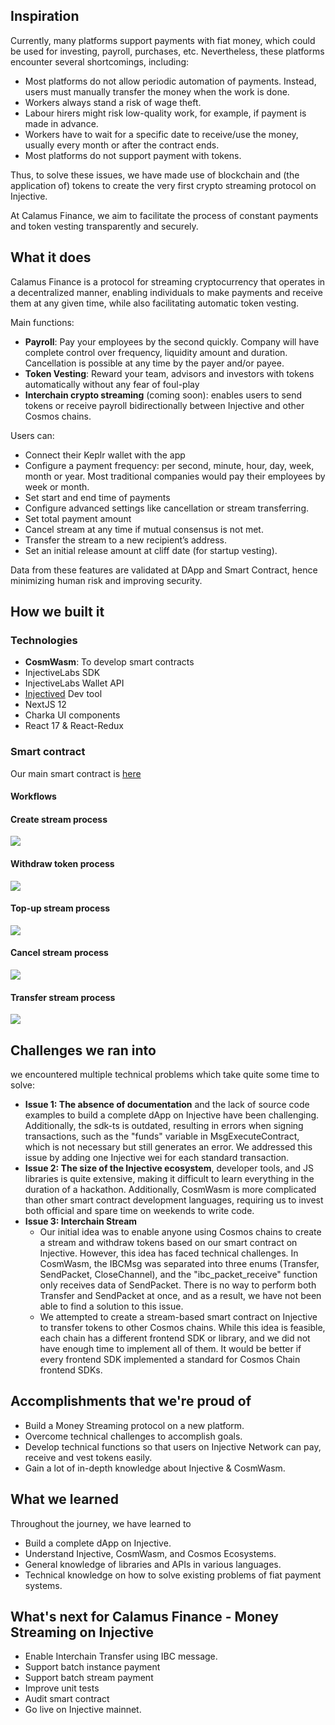 ## Inspiration

Currently, many platforms support payments with fiat money, which could be used for investing, payroll, purchases, etc. Nevertheless, these platforms encounter several shortcomings, including:
- Most platforms do not allow periodic automation of payments. Instead, users must manually transfer the money when the work is done.
- Workers always stand a risk of wage theft.
- Labour hirers might risk low-quality work, for example, if payment is made in advance.
- Workers have to wait for a specific date to receive/use the money, usually every month or after the contract ends.
- Most platforms do not support payment with tokens.

Thus, to solve these issues, we have made use of blockchain and (the application of) tokens to create the very first crypto streaming protocol on Injective.

At Calamus Finance, we aim to facilitate the process of constant payments and token vesting transparently and securely.

## What it does

Calamus Finance is a protocol for streaming cryptocurrency that operates in a decentralized manner, enabling individuals to make payments and receive them at any given time, while also facilitating automatic token vesting.

Main functions:
- **Payroll**: Pay your employees by the second quickly. Company will have complete control over frequency, liquidity amount and duration. Cancellation is possible at any time by the payer and/or payee.
- **Token Vesting**: Reward your team, advisors and investors with tokens automatically without any fear of foul-play
- **Interchain crypto streaming** (coming soon):  enables users to send tokens or receive payroll bidirectionally between Injective and other Cosmos chains.


Users can:
- Connect their Keplr wallet with the app
- Configure a payment frequency: per second, minute, hour, day, week, month or year. Most traditional companies would pay their employees by week or month.
- Set start and end time of payments
- Configure advanced settings like cancellation or stream transferring.
- Set total payment amount
- Cancel stream at any time if mutual consensus is not met.
- Transfer the stream to a new recipient’s address.
- Set an initial release amount at cliff date (for startup vesting).

Data from these features are validated at DApp and Smart Contract, hence minimizing human risk and improving security.

## How we built it
### Technologies
- **CosmWasm**: To develop smart contracts
- InjectiveLabs SDK
- InjectiveLabs Wallet API
- [Injectived](https://docs.injective.network/develop/tools/injectived/install) Dev tool
- NextJS 12
- Charka UI components
- React 17 & React-Redux

### Smart contract

Our main smart contract is [here](https://testnet.explorer.injective.network/contract/inj1tna3283sjqd4vdehglz9r8hgswel3jl6vx8q4a/?tab=transactions)

#### Workflows
#### Create stream process
![](https://github.com/calamuslabs/injective-calamus-finance/blob/c33395360a9577a4e9a66e075b11a552498bf5e5/docs/CreateStream.jpg)

#### Withdraw token process

![](https://github.com/calamuslabs/injective-calamus-finance/blob/c33395360a9577a4e9a66e075b11a552498bf5e5/docs/WithdrawProccess.jpg)

#### Top-up stream process
![](https://github.com/calamuslabs/injective-calamus-finance/blob/c33395360a9577a4e9a66e075b11a552498bf5e5/docs/TopupProcess.jpg)

#### Cancel stream process
![](https://github.com/calamuslabs/injective-calamus-finance/blob/c33395360a9577a4e9a66e075b11a552498bf5e5/docs/CancelProcess.jpg)

#### Transfer stream process
![](https://github.com/calamuslabs/injective-calamus-finance/blob/c33395360a9577a4e9a66e075b11a552498bf5e5/docs/TransferProcess.jpg)



## Challenges we ran into

we encountered multiple technical problems which take quite some time to solve:

- **Issue 1: The absence of documentation** and the lack of source code examples to build a complete dApp on Injective have been challenging. Additionally, the sdk-ts is outdated, resulting in errors when signing transactions, such as the "funds" variable in MsgExecuteContract, which is not necessary but still generates an error. We addressed this issue by adding one Injective wei for each standard transaction.
- **Issue 2: The size of the Injective ecosystem**, developer tools, and JS libraries is quite extensive, making it difficult to learn everything in the duration of a hackathon. Additionally, CosmWasm is more complicated than other smart contract development languages, requiring us to invest both official and spare time on weekends to write code.
- **Issue 3: Interchain Stream**
  - Our initial idea was to enable anyone using Cosmos chains to create a stream and withdraw tokens based on our smart contract on Injective. However, this idea has faced technical challenges. In CosmWasm, the IBCMsg was separated into three enums (Transfer, SendPacket, CloseChannel), and the "ibc_packet_receive" function only receives data of SendPacket. There is no way to perform both Transfer and SendPacket at once, and as a result, we have not been able to find a solution to this issue.
  - We attempted to create a stream-based smart contract on Injective to transfer tokens to other Cosmos chains. While this idea is feasible, each chain has a different frontend SDK or library, and we did not have enough time to implement all of them. It would be better if every frontend SDK implemented a standard for Cosmos Chain frontend SDKs.
## Accomplishments that we're proud of

- Build a Money Streaming protocol on a new platform.
- Overcome technical challenges to accomplish goals.
- Develop technical functions so that users on Injective Network can pay, receive and vest tokens easily.
- Gain a lot of in-depth knowledge about Injective & CosmWasm.

## What we learned

Throughout the journey, we have learned to
- Build a complete dApp on Injective.
- Understand Injective, CosmWasm, and Cosmos Ecosystems.
- General knowledge of libraries and APIs in various languages.
- Technical knowledge on how to solve existing problems of fiat payment systems.

## What's next for Calamus Finance - Money Streaming on Injective

- Enable Interchain Transfer using IBC message.
- Support batch instance payment
- Support batch stream payment
- Improve unit tests
- Audit smart contract
- Go live on Injective mainnet.


